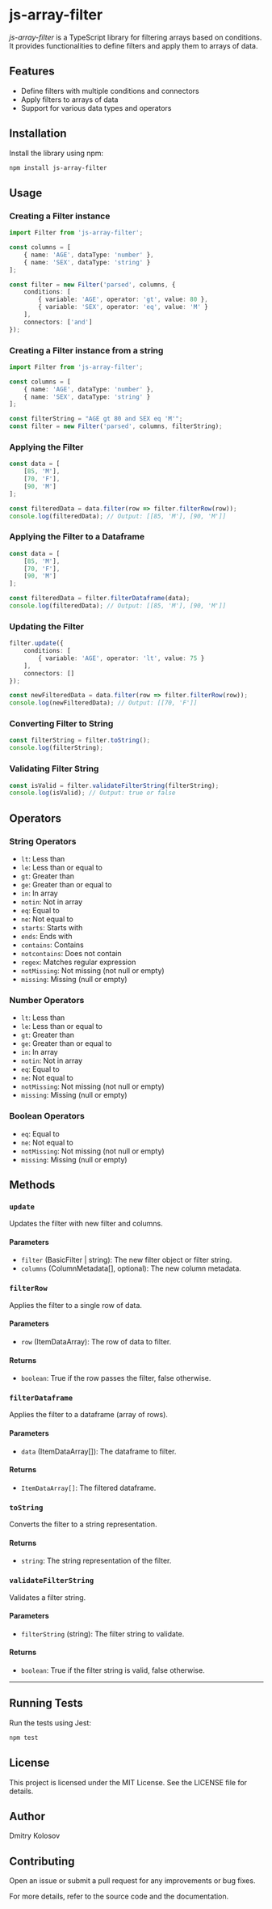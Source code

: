# js-array-filter
*js-array-filter* is a TypeScript library for filtering arrays based on conditions. It provides functionalities to define filters and apply them to arrays of data.

## Features
* Define filters with multiple conditions and connectors
* Apply filters to arrays of data
* Support for various data types and operators

## Installation
Install the library using npm:

```sh
npm install js-array-filter
```

## Usage
### Creating a Filter instance
```TypeScript
import Filter from 'js-array-filter';

const columns = [
    { name: 'AGE', dataType: 'number' },
    { name: 'SEX', dataType: 'string' }
];

const filter = new Filter('parsed', columns, {
    conditions: [
        { variable: 'AGE', operator: 'gt', value: 80 },
        { variable: 'SEX', operator: 'eq', value: 'M' }
    ],
    connectors: ['and']
});
```

### Creating a Filter instance from a string
```TypeScript
import Filter from 'js-array-filter';

const columns = [
    { name: 'AGE', dataType: 'number' },
    { name: 'SEX', dataType: 'string' }
];

const filterString = "AGE gt 80 and SEX eq 'M'";
const filter = new Filter('parsed', columns, filterString);
```

### Applying the Filter
```TypeScript
const data = [
    [85, 'M'],
    [70, 'F'],
    [90, 'M']
];

const filteredData = data.filter(row => filter.filterRow(row));
console.log(filteredData); // Output: [[85, 'M'], [90, 'M']]
```

### Applying the Filter to a Dataframe
```TypeScript
const data = [
    [85, 'M'],
    [70, 'F'],
    [90, 'M']
];

const filteredData = filter.filterDataframe(data);
console.log(filteredData); // Output: [[85, 'M'], [90, 'M']]
```

### Updating the Filter
```TypeScript
filter.update({
    conditions: [
        { variable: 'AGE', operator: 'lt', value: 75 }
    ],
    connectors: []
});

const newFilteredData = data.filter(row => filter.filterRow(row));
console.log(newFilteredData); // Output: [[70, 'F']]
```

### Converting Filter to String
```TypeScript
const filterString = filter.toString();
console.log(filterString);
```

### Validating Filter String
```TypeScript
const isValid = filter.validateFilterString(filterString);
console.log(isValid); // Output: true or false
```

## Operators

### String Operators
- `lt`: Less than
- `le`: Less than or equal to
- `gt`: Greater than
- `ge`: Greater than or equal to
- `in`: In array
- `notin`: Not in array
- `eq`: Equal to
- `ne`: Not equal to
- `starts`: Starts with
- `ends`: Ends with
- `contains`: Contains
- `notcontains`: Does not contain
- `regex`: Matches regular expression
- `notMissing`: Not missing (not null or empty)
- `missing`: Missing (null or empty)

### Number Operators
- `lt`: Less than
- `le`: Less than or equal to
- `gt`: Greater than
- `ge`: Greater than or equal to
- `in`: In array
- `notin`: Not in array
- `eq`: Equal to
- `ne`: Not equal to
- `notMissing`: Not missing (not null or empty)
- `missing`: Missing (null or empty)

### Boolean Operators
- `eq`: Equal to
- `ne`: Not equal to
- `notMissing`: Not missing (not null or empty)
- `missing`: Missing (null or empty)

## Methods

### `update`
Updates the filter with new filter and columns.

#### Parameters
- `filter` (BasicFilter | string): The new filter object or filter string.
- `columns` (ColumnMetadata[], optional): The new column metadata.

### `filterRow`
Applies the filter to a single row of data.

#### Parameters
- `row` (ItemDataArray): The row of data to filter.

#### Returns
- `boolean`: True if the row passes the filter, false otherwise.

### `filterDataframe`
Applies the filter to a dataframe (array of rows).

#### Parameters
- `data` (ItemDataArray[]): The dataframe to filter.

#### Returns
- `ItemDataArray[]`: The filtered dataframe.

### `toString`
Converts the filter to a string representation.

#### Returns
- `string`: The string representation of the filter.

### `validateFilterString`
Validates a filter string.

#### Parameters
- `filterString` (string): The filter string to validate.

#### Returns
- `boolean`: True if the filter string is valid, false otherwise.

----

## Running Tests
Run the tests using Jest:
```sh
npm test
```

## License
This project is licensed under the MIT License. See the LICENSE file for details.

## Author
Dmitry Kolosov

## Contributing
Open an issue or submit a pull request for any improvements or bug fixes.

For more details, refer to the source code and the documentation.